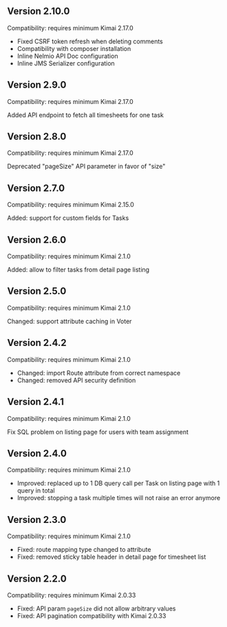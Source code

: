 ## Version 2.10.0

Compatibility: requires minimum Kimai 2.17.0

- Fixed CSRF token refresh when deleting comments
- Compatibility with composer installation
- Inline Nelmio API Doc configuration
- Inline JMS Serializer configuration

## Version 2.9.0

Compatibility: requires minimum Kimai 2.17.0

Added API endpoint to fetch all timesheets for one task

## Version 2.8.0

Compatibility: requires minimum Kimai 2.17.0

Deprecated "pageSize" API parameter in favor of "size"

## Version 2.7.0

Compatibility: requires minimum Kimai 2.15.0

Added: support for custom fields for Tasks

## Version 2.6.0

Compatibility: requires minimum Kimai 2.1.0

Added: allow to filter tasks from detail page listing

## Version 2.5.0

Compatibility: requires minimum Kimai 2.1.0

Changed: support attribute caching in Voter

## Version 2.4.2

Compatibility: requires minimum Kimai 2.1.0

- Changed: import Route attribute from correct namespace
- Changed: removed API security definition

## Version 2.4.1

Compatibility: requires minimum Kimai 2.1.0

Fix SQL problem on listing page for users with team assignment

## Version 2.4.0

Compatibility: requires minimum Kimai 2.1.0

- Improved: replaced up to 1 DB query call per Task on listing page with 1 query in total
- Improved: stopping a task multiple times will not raise an error anymore

## Version 2.3.0

Compatibility: requires minimum Kimai 2.1.0

- Fixed: route mapping type changed to attribute
- Fixed: removed sticky table header in detail page for timesheet list

## Version 2.2.0

Compatibility: requires minimum Kimai 2.0.33

- Fixed: API param `pageSize` did not allow arbitrary values
- Fixed: API pagination compatibility with Kimai 2.0.33

